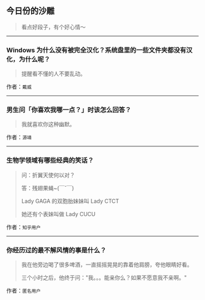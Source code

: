 ## 今日份的沙雕

> 看点好段子，有个好心情～


 
---

### Windows 为什么没有被完全汉化？系统盘里的一些文件夹都没有汉化，为什么呢？

> 提醒看不懂的人不要乱动。


作者：`戴威`

---

### 男生问「你喜欢我哪一点？」时该怎么回答？

> 我就喜欢你这种幽默。


作者：`源靖`

---

### 生物学领域有哪些经典的笑话？

> 问：折翼天使何以对？
> 
> 答：残翅果蝇~(￣ˇ￣)
> 
> Lady GAGA 的双胞胎妹妹叫 Lady CTCT
> 
> 她还有个表妹叫做 Lady CUCU


作者：`知乎用户`

---

### 你经历过的最不解风情的事是什么？

> 我在他旁边喝了很多啤酒，一直摇摇晃晃的靠着他肩膀，夸他眼睛好看。
> 
> 三个小时之后，他终于问："我。。。能亲你么？如果不愿意我不亲啊。"


作者：`匿名用户`